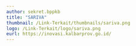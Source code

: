 ```yaml
---
author: sekret.bppkb
title: "SARIVA"
thumbnail: /Link-Terkait/thumbnails/sariva.png
logo: /Link-Terkait/logo/sariva.png
eurl: https://inovasi.kalbarprov.go.id/
---
```

